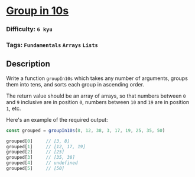 # [Group in 10s](https://www.codewars.com/kata/5694d22eb15d78fe8d00003a)

### Difficulty: `6 kyu`

### Tags: `Fundamentals` `Arrays` `Lists`

## Description

Write a function `groupIn10s` which takes any number of arguments, groups them into tens, and sorts each group in ascending order.

The return value should be an array of arrays, so that numbers between `0` and `9` inclusive are in position `0`, numbers between `10` and `19` are in position `1`, etc.

Here's an example of the required output:

```js
const grouped = groupIn10s(8, 12, 38, 3, 17, 19, 25, 35, 50) 

grouped[0]     // [3, 8]
grouped[1]     // [12, 17, 19]
grouped[2]     // [25]
grouped[3]     // [35, 38]
grouped[4]     // undefined
grouped[5]     // [50]
```